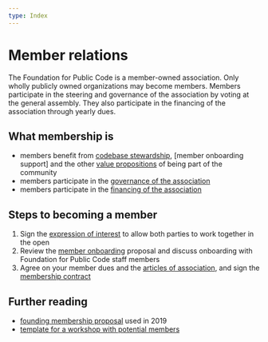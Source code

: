```yaml
---
type: Index
---
```


# Member relations

The Foundation for Public Code is a member-owned association. Only wholly publicly owned organizations may become members. Members participate in the steering and governance of the association by voting at the general assembly. They also participate in the financing of the association through yearly dues.

## What membership is

* members benefit from [codebase stewardship](../codebase-stewardship/index.md), [member onboarding support] and the other [value propositions](member-onboarding-support.md) of being part of the community
* members participate in the [governance of the association](../../organization/governance-model.md)
* members participate in the [financing of the association](../../organization/financial-model.md)

## Steps to becoming a member

1) Sign the [expression of interest](expression-of-interest.md) to allow both parties to work together in the open
2) Review the [member onboarding](member-onboarding-support.md) proposal and discuss onboarding with Foundation for Public Code staff members
3) Agree on your member dues and the [articles of association](../../organization/articles-of-association.md), and sign the [membership contract](membership-contract.md)

## Further reading

* [founding membership proposal](founding-membership-proposal.md) used in 2019
* [template for a workshop with potential members](founding-membership-workshop.md)

